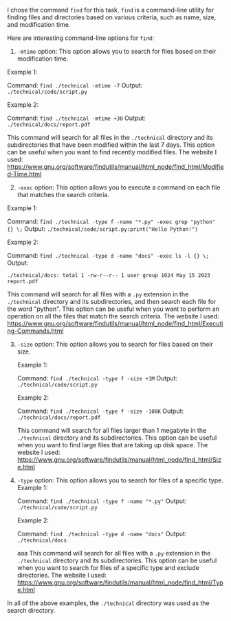 I chose the command `find` for this task. 
`find` is a command-line utility for finding files and directories based on various criteria, such as name, size, and modification time.

Here are interesting command-line options for `find`:

   1. `-mtime` option: This option allows you to search for files based on their modification time.
   
   Example 1:

   Command: `find ./technical -mtime -7`
   Output: `./technical/code/script.py`
   
   Example 2:

   Command: `find ./technical -mtime +30`
   Output: `./technical/docs/report.pdf`
  
   This command will search for all files in the `./technical` directory and its subdirectories that have been modified within the last 7 days. This option can be useful when you want to find recently modified files. The website I used: https://www.gnu.org/software/findutils/manual/html_node/find_html/Modified-Time.html

   2. `-exec` option: This option allows you to execute a command on each file that matches the search criteria.
   
   Example 1:

   Command: `find ./technical -type f -name "*.py" -exec grep "python" {} \;`
   Output: `./technical/code/script.py:print("Hello Python!")`

   Example 2:

   Command: `find ./technical -type d -name "docs" -exec ls -l {} \;`
   Output:

   `./technical/docs:
   total 1
   -rw-r--r-- 1 user group 1024 May 15 2023 report.pdf`
  
   This command will search for all files with a `.py` extension in the `./technical` directory and its subdirectories, and then search each file       for the word "python". This option can be useful when you want to perform an operation on all the files that match the search criteria. The          website I used: https://www.gnu.org/software/findutils/manual/html_node/find_html/Executing-Commands.html

3.  `-size` option: This option allows you to search for files based on their size.
   
      Example 1:

      Command: `find ./technical -type f -size +1M`
      Output: `./technical/code/script.py`

      Example 2:

      Command: `find ./technical -type f -size -100K`
      Output: `./technical/docs/report.pdf`
   
      This command will search for all files larger than 1 megabyte in the `./technical` directory and its subdirectories. This option can be useful       when you want to find large files that are taking up disk space. The website I used:                          
      https://www.gnu.org/software/findutils/manual/html_node/find_html/Size.html
4. `-type` option: This option allows you to search for files of a specific type.
      Example 1:
   
      Command: `find ./technical -type f -name "*.py"`
      Output: `./technical/code/script.py`

      Example 2:

      Command: `find ./technical -type d -name "docs"`
      Output: `./technical/docs`
  
     aaa This command will search for all files with a `.py` extension in the `./technical` directory and its subdirectories. This option can be useful     when you want to search for files of a specific type and exclude directories. The website I used:        https://www.gnu.org/software/findutils/manual/html_node/find_html/Type.html



In all of the above examples, the `./technical` directory was used as the search directory.
